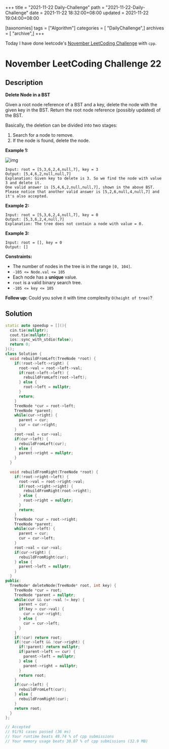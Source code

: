 +++
title = "2021-11-22 Daily-Challenge"
path = "2021-11-22-Daily-Challenge"
date = 2021-11-22 18:32:00+08:00
updated = 2021-11-22 19:04:00+08:00

[taxonomies]
tags = ["Algorithm"]
categories = [ "DailyChallenge",]
archives = [ "archive",]
+++

Today I have done leetcode's [November LeetCoding Challenge](https://leetcode.com/problems/delete-node-in-a-bst/) with `cpp`.

<!-- more -->

# November LeetCoding Challenge 22

## Description

**Delete Node in a BST**

Given a root  node reference of a BST and a key, delete the node with the given key in the BST. Return the root node reference (possibly updated) of the BST.

Basically, the deletion can be divided into two stages:

1. Search for a node to remove.
2. If the node is found, delete the node.

 

**Example 1:**

![img](https://assets.leetcode.com/uploads/2020/09/04/del_node_1.jpg)

```
Input: root = [5,3,6,2,4,null,7], key = 3
Output: [5,4,6,2,null,null,7]
Explanation: Given key to delete is 3. So we find the node with value 3 and delete it.
One valid answer is [5,4,6,2,null,null,7], shown in the above BST.
Please notice that another valid answer is [5,2,6,null,4,null,7] and it's also accepted.
```

**Example 2:**

```
Input: root = [5,3,6,2,4,null,7], key = 0
Output: [5,3,6,2,4,null,7]
Explanation: The tree does not contain a node with value = 0.
```

**Example 3:**

```
Input: root = [], key = 0
Output: []
```

 

**Constraints:**

- The number of nodes in the tree is in the range `[0, 104]`.
- `-105 <= Node.val <= 105`
- Each node has a **unique** value.
- `root` is a valid binary search tree.
- `-105 <= key <= 105`

 

**Follow up:** Could you solve it with time complexity `O(height of tree)`?

## Solution

``` cpp
static auto speedup = [](){
  cin.tie(nullptr);
  cout.tie(nullptr);
  ios::sync_with_stdio(false);
  return 0;
}();
class Solution {
  void rebuildFromLeft(TreeNode *root) {
    if(!root->left->right) {
      root->val = root->left->val;
      if(root->left->left) {
        rebuildFromLeft(root->left);
      } else {
        root->left = nullptr;
      }
      return;
    }
    TreeNode *cur = root->left;
    TreeNode *parent;
    while(cur->right) {
      parent = cur;
      cur = cur->right;
    }
    root->val = cur->val;
    if(cur->left) {
      rebuildFromLeft(cur);
    } else {
      parent->right = nullptr;
    }
  }
  
  void rebuildFromRight(TreeNode *root) {
    if(!root->right->left) {
      root->val = root->right->val;
      if(root->right->right) {
        rebuildFromRight(root->right);
      } else {
        root->right = nullptr;
      }
      return;
    }
    TreeNode *cur = root->right;
    TreeNode *parent;
    while(cur->left) {
      parent = cur;
      cur = cur->left;
    }
    root->val = cur->val;
    if(cur->right) {
      rebuildFromRight(cur);
    } else {
      parent->left = nullptr;
    }
  }
public:
  TreeNode* deleteNode(TreeNode* root, int key) {
    TreeNode *cur = root;
    TreeNode *parent = nullptr;
    while(cur && cur->val != key) {
      parent = cur;
      if(key > cur->val) {
        cur = cur->right;
      } else {
        cur = cur->left;
      }
    }
    if(!cur) return root;
    if(!cur->left && !cur->right) {
      if(!parent) return nullptr;
      if(parent->left == cur) {
        parent->left = nullptr;
      } else {
        parent->right = nullptr;
      }
      return root;
    }
    if(cur->left) {
      rebuildFromLeft(cur);
    } else {
      rebuildFromRight(cur);
    }
    return root;
  }
};

// Accepted
// 91/91 cases passed (36 ms)
// Your runtime beats 48.74 % of cpp submissions
// Your memory usage beats 30.07 % of cpp submissions (32.9 MB)
```
